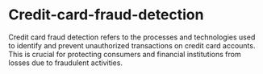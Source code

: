 # Credit-card-fraud-detection
Credit card fraud detection refers to the processes and technologies used to identify and prevent unauthorized transactions on credit card accounts. This is crucial for protecting consumers and financial institutions from losses due to fraudulent activities.
